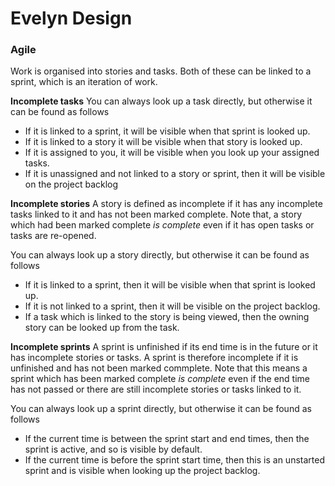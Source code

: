 # Evelyn Design

### Agile

Work is organised into stories and tasks. Both of these can be linked to a sprint, which is an iteration of work.

**Incomplete tasks**
You can always look up a task directly, but otherwise it can be found as follows
- If it is linked to a sprint, it will be visible when that sprint is looked up.
- If it is linked to a story it will be visible when that story is looked up.
- If it is assigned to you, it will be visible when you look up your assigned tasks.
- If it is unassigned and not linked to a story or sprint, then it will be visible on the project backlog

**Incomplete stories**
A story is defined as incomplete if it has any incomplete tasks linked to it and has not been marked complete. Note that, a story which had been marked complete _is complete_ even if it has open tasks or tasks are re-opened.

You can always look up a story directly, but otherwise it can be found as follows
- If it is linked to a sprint, then it will be visible when that sprint is looked up.
- If it is not linked to a sprint, then it will be visible on the project backlog.
- If a task which is linked to the story is being viewed, then the owning story can be looked up from the task.

**Incomplete sprints**
A sprint is unfinished if its end time is in the future or it has incomplete stories or tasks. A sprint is therefore incomplete if it is unfinished and has not been marked commplete. Note that this means a sprint which has been marked complete *is complete* even if the end time has not passed or there are still incomplete stories or tasks linked to it.

You can always look up a sprint directly, but otherwise it can be found as follows
- If the current time is between the sprint start and end times, then the sprint is active, and so is visible by default.
- If the current time is before the sprint start time, then this is an unstarted sprint and is visible when looking up the project backlog.
